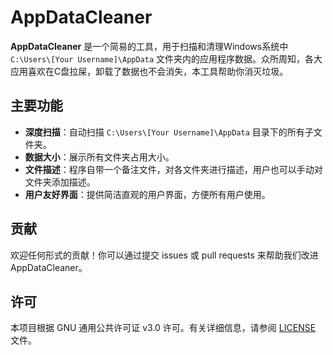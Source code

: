 # AppDataCleaner

**AppDataCleaner** 是一个简易的工具，用于扫描和清理Windows系统中 `C:\Users\[Your Username]\AppData` 文件夹内的应用程序数据。众所周知，各大应用喜欢在C盘拉屎，卸载了数据也不会消失，本工具帮助你消灭垃圾。

## 主要功能

- **深度扫描**：自动扫描 `C:\Users\[Your Username]\AppData` 目录下的所有子文件夹。
- **数据大小**：展示所有文件夹占用大小。
- **文件描述**：程序自带一个备注文件，对各文件夹进行描述，用户也可以手动对文件夹添加描述。
- **用户友好界面**：提供简洁直观的用户界面，方便所有用户使用。

## 贡献
欢迎任何形式的贡献！你可以通过提交 issues 或 pull requests 来帮助我们改进 AppDataCleaner。

## 许可
本项目根据 GNU 通用公共许可证 v3.0 许可。有关详细信息，请参阅 [LICENSE](./LICENSE) 文件。
